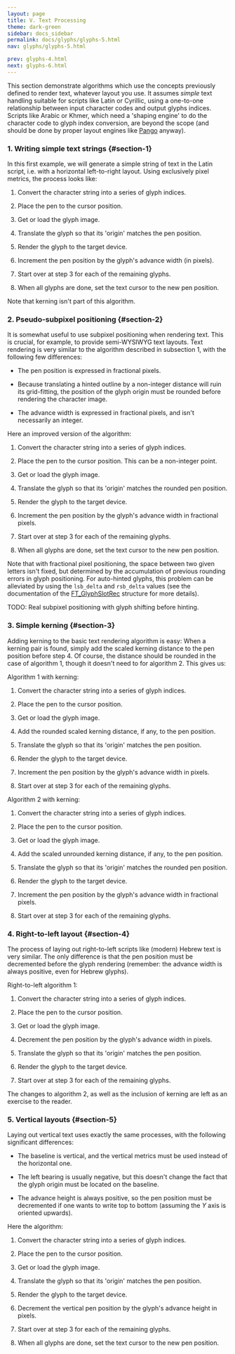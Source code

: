 ```yaml
---
layout: page
title: V. Text Processing 
theme: dark-green
sidebar: docs_sidebar
permalink: docs/glyphs/glyphs-5.html
nav: glyphs/glyphs-5.html

prev: glyphs-4.html
next: glyphs-6.html
---
```


This section demonstrate algorithms which use the concepts previously defined
to render text, whatever layout you use.  It assumes _simple_ text handling
suitable for scripts like Latin or Cyrillic, using a one-to-one relationship
between input character codes and output glyphs indices.  Scripts like Arabic
or Khmer, which need a  'shaping engine' to do the character code to glyph
index conversion, are beyond the scope (and should be done by proper layout
engines like [Pango](http://www.pango.org/) anyway).

### 1\. Writing simple text strings {#section-1}

In this first example, we will generate a simple string of text in the Latin
script, i.e. with a horizontal left-to-right layout.  Using exclusively pixel
metrics, the process looks like:

1. Convert the character string into a series of glyph indices.

2. Place the pen to the cursor position.

3. Get or load the glyph image.

4. Translate the glyph so that its  'origin' matches the pen position.

5. Render the glyph to the target device.

6. Increment the pen position by the glyph's advance width (in pixels).

7. Start over at step 3 for each of the remaining glyphs.

8. When all glyphs are done, set the text cursor to the new pen position.

Note that kerning isn't part of this algorithm.

### 2\. Pseudo-subpixel positioning {#section-2}

It is somewhat useful to use subpixel positioning when rendering text.  This is
crucial, for example, to provide semi-WYSIWYG text layouts.  Text rendering is
very similar to the algorithm described in subsection 1, with the following few
differences:

* The pen position is expressed in fractional pixels.

* Because translating a hinted outline by a non-integer distance will ruin its
  grid-fitting, the position of the glyph origin must be rounded before
  rendering the character image.

* The advance width is expressed in fractional pixels, and isn't necessarily an
  integer.

Here an improved version of the algorithm:

1. Convert the character string into a series of glyph indices.

2. Place the pen to the cursor position.  This can be a non-integer point.

3. Get or load the glyph image.

4. Translate the glyph so that its  'origin' matches the rounded pen position.

5. Render the glyph to the target device.

6. Increment the pen position by the glyph's advance width in fractional
pixels.

7. Start over at step 3 for each of the remaining glyphs.

8. When all glyphs are done, set the text cursor to the new pen position.

Note that with fractional pixel positioning, the space between two given
letters isn't fixed, but determined by the accumulation of previous rounding
errors in glyph positioning.  For auto-hinted glyphs, this problem can be
alleviated by using the `lsb_delta` and `rsb_delta` values (see the
documentation of the
[FT_GlyphSlotRec](../reference/ft2-base_interface#FT_GlyphSlotRec)
structure for more details).

TODO: Real subpixel positioning with glyph shifting before hinting.

### 3\. Simple kerning {#section-3}

Adding kerning to the basic text rendering algorithm is easy: When a kerning
pair is found, simply add the scaled kerning distance to the pen position
before step 4.  Of course, the distance should be rounded in the case of
algorithm 1, though it doesn't need to for algorithm 2.  This gives us:

Algorithm 1 with kerning:

1. Convert the character string into a series of glyph indices.

2. Place the pen to the cursor position.

3. Get or load the glyph image.

4. Add the rounded scaled kerning distance, if any, to the pen position.

5. Translate the glyph so that its  'origin' matches the pen position.

6. Render the glyph to the target device.

7. Increment the pen position by the glyph's advance width in pixels.

8. Start over at step 3 for each of the remaining glyphs.

Algorithm 2 with kerning:

1. Convert the character string into a series of glyph indices.

2. Place the pen to the cursor position.

3. Get or load the glyph image.

4. Add the scaled unrounded kerning distance, if any, to the pen position.

5. Translate the glyph so that its  'origin' matches the rounded pen position.

6. Render the glyph to the target device.

7. Increment the pen position by the glyph's advance width in fractional
   pixels.

8. Start over at step 3 for each of the remaining glyphs.

### 4\. Right-to-left layout {#section-4}

The process of laying out right-to-left scripts like (modern) Hebrew text is
very similar.  The only difference is that the pen position must be decremented
before the glyph rendering (remember: the advance width is always positive,
even for Hebrew glyphs).

Right-to-left algorithm 1:

1. Convert the character string into a series of glyph indices.

2. Place the pen to the cursor position.

3. Get or load the glyph image.

4. Decrement the pen position by the glyph's advance width in pixels.

5. Translate the glyph so that its  'origin' matches the pen position.

6. Render the glyph to the target device.

7. Start over at step 3 for each of the remaining glyphs.

The changes to algorithm 2, as well as the inclusion of kerning are left as an
exercise to the reader.

### 5\. Vertical layouts {#section-5}

Laying out vertical text uses exactly the same processes, with the following
significant differences:

* The baseline is vertical, and the vertical metrics must be used instead of
  the horizontal one.

* The left bearing is usually negative, but this doesn't change the fact that
  the glyph origin must be located on the baseline.

* The advance height is always positive, so the pen position must be
  decremented if one wants to write top to bottom (assuming the _Y_ axis is
  oriented upwards).

Here the algorithm:

1. Convert the character string into a series of glyph indices.

2. Place the pen to the cursor position.

3. Get or load the glyph image.

4. Translate the glyph so that its  'origin' matches the pen position.

5. Render the glyph to the target device.

6. Decrement the vertical pen position by the glyph's advance height in pixels.

7. Start over at step 3 for each of the remaining glyphs.

8. When all glyphs are done, set the text cursor to the new pen position.

